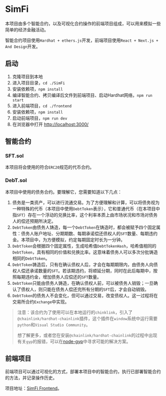 # SimFi
本项目由多个智能合约，以及可视化合约操作的前端项目组成，可以用来模拟一些简单的经济金融活动。

智能合约项目使用`Hardhat + ethers.js`开发，前端项目使用`React + Next.js + And Design`开发。

## 启动
1. 克隆项目到本地
2. 进入项目目录，`cd ./SimFi`
3. 安装依赖项，`npm install`
4. 编译智能合约、拷贝编译后文件到前端项目、启动Hardhat网络，`npm run start`
5. 进入前端项目，`cd ./frontend`
6. 安装依赖项，`npm install`
7. 启动前端项目，`npm run dev`
8. 在浏览器中打开 [http://localhost:3000/](http://localhost:3000/)

## 智能合约
### SFT.sol
本项目将会使用的符合`ERC20`规范的代币合约。
### DebT.sol
本项目中使用的债务合约。要理解它，您需要知道以下几点：
1. 债务是一类资产，可以进行流通交易。为了方便理解和计算，可以将债务视为一种特殊的代币（本项目中使用`DebtToken`表示），它和普通代币（在本项目中指`SFT`）存在一个浮动的兑换比率，这个利率本质上由市场状况和市场对债务人的偿还预期所决定。
2. `DebtToken`由债务人铸造，每一个`DebtToken`在铸造时，都会被赋予四个固定属性：债务人账户地址、分期期数、每期承诺偿还债权人的`SFT`数量、每期违约金。本项目中，为方便模拟，约定每期固定时长为一分钟。
3. `DebtToken`会根据四个固定属性，生成哈希值`DebtTokenHash`，哈希值相同的`DebtToken`，具有相同的价值和兑换比率。这意味着债务人可以多次分批铸造相同的`DebtToken`。
4. `DebtToken`铸造后，只有在确认债权人后，才会在每期期限内，由债务人向债权人偿还承诺数量的`SFT`。若该期违约，将顺延分期，同时在此后每期中，按照每期违约金，增加债务人应偿还的`SFT`数量。
5. `DebtToken`只能由债务人铸造，在确认债权人前，可以被债务人销毁；一旦确认了债权人，则只能在债务人偿还完所有分期的`SFT`后，才会自动销毁。
6. `DebtToken`的债务人不会变化，但可以通过交易，改变债权人。这一过程将在交易所合约`Exchange`中实现。
> 注意：该合约为了使用可以在本地运行的`chinklink`，引入了`@chainlink/hardhat-chainlink`插件，这个插件在`window`系统中运行需要`python`和`Visual Studio Community`。
>
> 想了解更多，或者您在安装`@chainlink/hardhat-chainlink`的过程中出现有关`gyp`的报错，可以在[node-gyp](https://github.com/nodejs/node-gyp)中寻求可能的解决方案。

## 前端项目
前端项目可以通过可视化的方式，部署本项目中的智能合约，执行已部署智能合约的方法，并记录操作历史。

项目地址：[SimFi Frontend](https://github.com/escX/SimFi/tree/main/frontend)。
